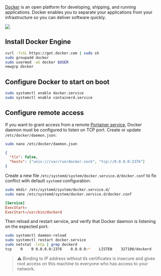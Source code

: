 [Docker](https://docs.docker.com/) is an open platform for developing, shipping, and running applications. Docker enables you to separate your applications from your infrastructure so you can deliver software quickly.

![](https://images.unsplash.com/photo-1504383633899-a17806f7e9ad?ixlib=rb-4.0.3&ixid=MnwxMjA3fDB8MHxwaG90by1wYWdlfHx8fGVufDB8fHx8&auto=format&fit=crop&w=1506&q=80)

## Install Docker Engine

```bash
curl -fsSL https://get.docker.com | sudo sh
sudo groupadd docker
sudo usermod -aG docker $USER
newgrp docker
```

## Configure Docker to start on boot

```bash
sudo systemctl enable docker.service
sudo systemctl enable containerd.service
```

## Configure remote access

If you want to grant access from a remote [Portainer service](https://github.com/greums/cheat-sheets/master/containerization/install-portainer-as-container.md), Docker daemon must be configured to listen on TCP port.
Create or update `/etc/docker/daemon.json`:
```bash
sudo nano /etc/docker/daemon.json
```
```json
{
  "tls": false,
  "hosts": ["unix:///var/run/docker.sock", "tcp://0.0.0.0:2376"]
}
```

Create a new file `/etc/systemd/system/docker.service.d/docker.conf` to fix conflict with default `systemd` configuration:
```bash
sudo mkdir /etc/systemd/system/docker.service.d/
sudo nano /etc/systemd/system/docker.service.d/docker.conf
```
```toml
[Service]
ExecStart=
ExecStart=/usr/bin/dockerd
```

Then reload and restart service, and verify that Docker daemon is listening on the expected port:
```bash
sudo systemctl daemon-reload 
sudo systemctl restart docker.service
sudo netstat -lntp | grep dockerd
tcp    0    0 0.0.0.0:2376    0.0.0.0:*    LISTEN    327100/dockerd
```

> ⚠️ Binding to IP address without tls certificates is insecure and gives root access on this machine to everyone who has access to your network. 
